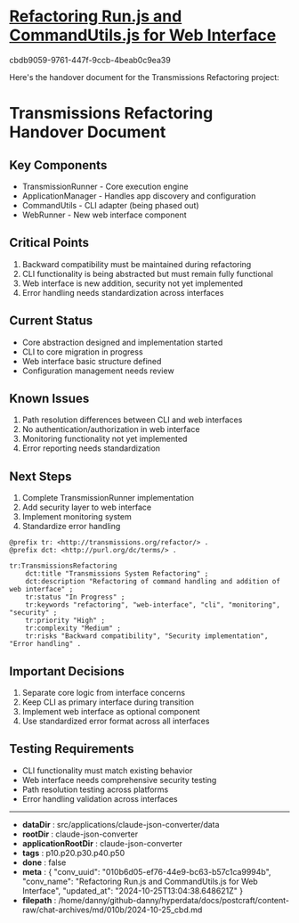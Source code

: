 # [Refactoring Run.js and CommandUtils.js for Web Interface](https://claude.ai/chat/010b6d05-ef76-44e9-bc63-b57c1ca9994b)

cbdb9059-9761-447f-9ccb-4beab0c9ea39

 Here's the handover document for the Transmissions Refactoring project:

# Transmissions Refactoring Handover Document

## Key Components
- TransmissionRunner - Core execution engine
- ApplicationManager - Handles app discovery and configuration
- CommandUtils - CLI adapter (being phased out)
- WebRunner - New web interface component

## Critical Points
1. Backward compatibility must be maintained during refactoring
2. CLI functionality is being abstracted but must remain fully functional
3. Web interface is new addition, security not yet implemented
4. Error handling needs standardization across interfaces

## Current Status
- Core abstraction designed and implementation started
- CLI to core migration in progress
- Web interface basic structure defined
- Configuration management needs review

## Known Issues
1. Path resolution differences between CLI and web interfaces
2. No authentication/authorization in web interface
3. Monitoring functionality not yet implemented
4. Error reporting needs standardization

## Next Steps
1. Complete TransmissionRunner implementation
2. Add security layer to web interface
3. Implement monitoring system
4. Standardize error handling

```turtle
@prefix tr: <http://transmissions.org/refactor/> .
@prefix dct: <http://purl.org/dc/terms/> .

tr:TransmissionsRefactoring
    dct:title "Transmissions System Refactoring" ;
    dct:description "Refactoring of command handling and addition of web interface" ;
    tr:status "In Progress" ;
    tr:keywords "refactoring", "web-interface", "cli", "monitoring", "security" ;
    tr:priority "High" ;
    tr:complexity "Medium" ;
    tr:risks "Backward compatibility", "Security implementation", "Error handling" .
```

## Important Decisions
1. Separate core logic from interface concerns
2. Keep CLI as primary interface during transition
3. Implement web interface as optional component
4. Use standardized error format across all interfaces

## Testing Requirements
- CLI functionality must match existing behavior
- Web interface needs comprehensive security testing
- Path resolution testing across platforms
- Error handling validation across interfaces

---

* **dataDir** : src/applications/claude-json-converter/data
* **rootDir** : claude-json-converter
* **applicationRootDir** : claude-json-converter
* **tags** : p10.p20.p30.p40.p50
* **done** : false
* **meta** : {
  "conv_uuid": "010b6d05-ef76-44e9-bc63-b57c1ca9994b",
  "conv_name": "Refactoring Run.js and CommandUtils.js for Web Interface",
  "updated_at": "2024-10-25T13:04:38.648621Z"
}
* **filepath** : /home/danny/github-danny/hyperdata/docs/postcraft/content-raw/chat-archives/md/010b/2024-10-25_cbd.md